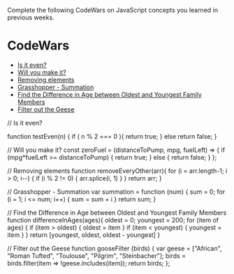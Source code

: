 Complete the following CodeWars on JavaScript concepts you learned in previous weeks.

# CodeWars

- [Is it even?](https://www.codewars.com/kata/555a67db74814aa4ee0001b5/train/javascript)
- [Will you make it?](https://www.codewars.com/kata/5861d28f124b35723e00005e/train/javascript)
- [Removing elements](https://www.codewars.com/kata/5769b3802ae6f8e4890009d2/train/javascript)
- [Grasshopper - Summation](https://www.codewars.com/kata/55d24f55d7dd296eb9000030/train/javascript)
- [Find the Difference in Age between Oldest and Youngest Family Members](https://www.codewars.com/kata/5720a1cb65a504fdff0003e2/train/javascript)
- [Filter out the Geese](https://www.codewars.com/kata/57ee4a67108d3fd9eb0000e7/train/javascript)

// Is it even?

function testEven(n) {
   if ( n % 2 === 0 ){
     return true;
   }
   else return false;
}

// Will you make it?
const zeroFuel = (distanceToPump, mpg, fuelLeft) => {
  if (mpg*fuelLeft >= distanceToPump) {
    return true;
  } else {
    return false;
  }
};

// Removing elements
function removeEveryOther(arr){
  for (i = arr.length-1; i > 0; i--) {
    if (i % 2 != 0) {
      arr.splice(i, 1)
    }
  }
  return arr;
}

// Grasshopper - Summation
var summation = function (num) {
    sum = 0;
    for (i = 1; i <= num; i++) {
        sum = sum + i
    }
    return sum;
}

// Find the Difference in Age between Oldest and Youngest Family Members
function differenceInAges(ages){
  oldest = 0;
  youngest = 200;
  for (item of ages) {
    if (item > oldest) {
      oldest = item
    }
    if (item < youngest) {
      youngest = item
    }
  }
  return [youngest, oldest, oldest - youngest]
}

// Filter out the Geese
function gooseFilter (birds) {
  var geese = ["African", "Roman Tufted", "Toulouse", "Pilgrim", "Steinbacher"];
  birds = birds.filter(item => !geese.includes(item));
  return birds;
};

